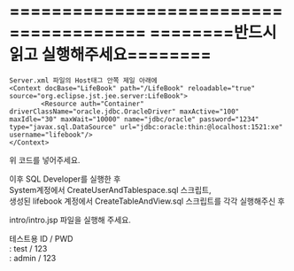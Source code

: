 =======================================
========반드시 읽고 실행해주세요========
=======================================
```
Server.xml 파일의 Host태그 안쪽 제일 아래에
<Context docBase="LifeBook" path="/LifeBook" reloadable="true" source="org.eclipse.jst.jee.server:LifeBook">
	  	<Resource auth="Container" driverClassName="oracle.jdbc.OracleDriver" maxActive="100" maxIdle="30" maxWait="10000" name="jdbc/oracle" password="1234" type="javax.sql.DataSource" url="jdbc:oracle:thin:@localhost:1521:xe" username="lifebook"/>
</Context>
```
위 코드를 넣어주세요.

이후 SQL Developer를 실행한 후<br>
System계정에서 CreateUserAndTablespace.sql 스크립트,<br>
생성된 lifebook 계정에서 CreateTableAndView.sql 스크립트를 각각 실행해주신 후<br>

intro/intro.jsp 파일을 실행해 주세요.

테스트용 ID / PWD<br>
: test / 123 <br>
: admin / 123<br>
